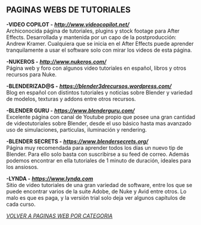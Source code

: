 ## PAGINAS WEBS DE TUTORIALES ##

**-VIDEO COPILOT -** ***<http://www.videocopilot.net/>***  
Archiconocida página de tutoriales, plugins y stock footage para After
Effects. Desarrollada y mantenida por un capo de la postproducción:
Andrew Kramer. Cualquiera que se inicia en el After Effects puede
aprender tranquilamente a usar el software solo con mirar los videos de
esta página.  

**-NUKEROS -** ***<http://www.nukeros.com/>***  
Página web y foro con algunos video tutoriales en español, libros y otros
recursos para Nuke.

**-BLENDERIZAD@S -** ***<https://blender3drecursos.wordpress.com/>***  
Blog en español con distintos tutoriales y noticias sobre Blender y variedad de
modelos, texturas y addons entre otros recursos.  

**-BLENDER GURU -** ***<https://www.blenderguru.com/>***  
Excelente página con canal de Youtube propio que posee una gran cantidad de videotutoriales sobre Blender, desde el uso básico hasta mas avanzado uso de simulaciones, particulas, iluminación y rendering.  

**-BLENDER SECRETS -** ***<https://www.blendersecrets.org/>***  
Página muy recomendada para aprender todos los días un nuevo tip de Blender. Para ello solo basta con suscribirse a su feed de correo. Además podemos encontrar en ella tutoriales de 1 minuto de duración, ideales para los ansiosos.  

**-LYNDA -** ***<https://www.lynda.com>***  
Sitio de video tutoriales de una gran variedad de software, entre los
que se puede encontrar varios de la suite Adobe, de Nuke y Avid entre
otros. Lo malo es que es paga, y la versión trial solo deja ver algunos
capítulos de cada curso.  

[*VOLVER A PAGINAS WEB POR CATEGORIA*](../PAGINAS_WEB.md)
